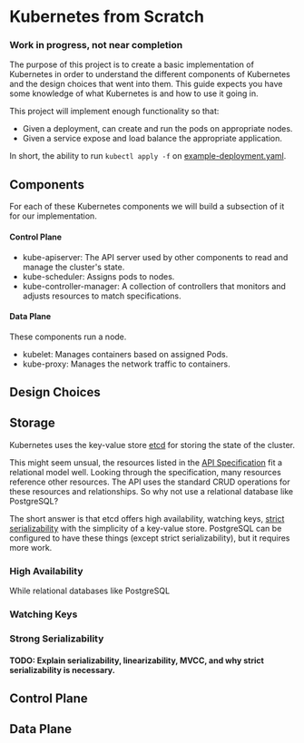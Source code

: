 # Kubernetes from Scratch

### Work in progress, not near completion

The purpose of this project is to create a basic implementation of Kubernetes in order to understand the different components of Kubernetes and the design choices that went into them. This guide expects you have some knowledge of what Kubernetes is and how to use it going in.

This project will implement enough functionality so that:

- Given a deployment, can create and run the pods on appropriate nodes.
- Given a service expose and load balance the appropriate application.

In short, the ability to run `kubectl apply -f` on [example-deployment.yaml](example-deployment.yaml).

## Components

For each of these Kubernetes components we will build a subsection of it for our implementation.

#### Control Plane

- kube-apiserver: The API server used by other components to read and manage the cluster's state.
- kube-scheduler: Assigns pods to nodes.
- kube-controller-manager: A collection of controllers that monitors and adjusts resources to match specifications.

#### Data Plane

These components run a node.

- kubelet: Manages containers based on assigned Pods.
- kube-proxy: Manages the network traffic to containers.

## Design Choices

## Storage

Kubernetes uses the key-value store [etcd](https://etcd.io/) for storing the state of the cluster.

This might seem unsual, the resources listed in the [API Specification](https://kubernetes.io/docs/reference/generated/kubernetes-api/v1.32/) fit a relational model well. Looking through the specification, many resources reference other resources. The API uses the standard CRUD operations for these resources and relationships. So why not use a relational database like PostgreSQL?

The short answer is that etcd offers high availability, watching keys, [strict serializability](https://jepsen.io/consistency/models/strong-serializable) with the simplicity of a key-value store. PostgreSQL can be configured to have these things (except strict serializability), but it requires more work.

### High Availability

While relational databases like PostgreSQL

### Watching Keys

### Strong Serializability

#### TODO: Explain serializability, linearizability, MVCC, and why strict serializability is necessary.

## Control Plane

## Data Plane
